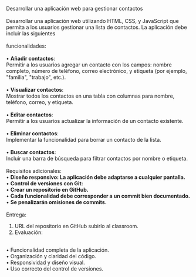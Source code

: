 Desarrollar una aplicación web para gestionar contactos
<br>
<br>
Desarrollar una aplicación web utilizando HTML, CSS, y JavaScript que permita a los
usuarios gestionar una lista de contactos. La aplicación debe incluir las siguientes
<br>
<br>
funcionalidades:
<br>
<br>
• **Añadir contactos**:
<br>
Permitir a los usuarios agregar un contacto con los campos: nombre
completo, número de teléfono, correo electrónico, y etiqueta (por ejemplo, "familia",
"trabajo", etc.).
<br>
<br>
• **Visualizar contactos**:
<br>
Mostrar todos los contactos en una tabla con columnas
para nombre, teléfono, correo, y etiqueta.
<br>
<br>
• **Editar contactos**:
<br>
Permitir a los usuarios actualizar la información de un contacto existente.
<br>
<br>
• **Eliminar contactos**:
<br>
Implementar la funcionalidad para borrar un contacto de la lista.
<br>
<br>
• **Buscar contactos**:
<br>
Incluir una barra de búsqueda para filtrar contactos por nombre o etiqueta.
<br>
<br>
Requisitos adicionales:
<br>
• **Diseño responsivo: La aplicación debe adaptarse a cualquier pantalla.**
<br>
• **Control de versiones con Git:**
<br>
• **Crear un repositorio en GitHub.**
<br>
• **Cada funcionalidad debe corresponder a un commit bien documentado.**
<br>
• **Se penalizarán omisiones de commits.**
<br>
<br>
Entrega:
<br>
1. URL del repositorio en GitHub subirlo al classroom.
2. Evaluación:
<br>
• Funcionalidad completa de la aplicación.
<br>
• Organización y claridad del código.
<br>
• Responsividad y diseño visual.
<br>
• Uso correcto del control de versiones.
